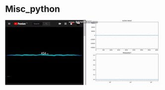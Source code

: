 # Misc_python

![Sound Analyzer](https://github.com/Harsh1347/Misc_python/blob/master/data/sound.gif)
